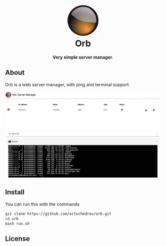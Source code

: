 <h1 align="center">
<a href="#"><img src="./images/palantir-logo.png" style="width: 100px"/></a><br />
Orb
</h1>
<p align="center"><strong>Very simple server manager</strong>.</p>

## About
Orb is a web server manager, with ping and terminal support.

<a href="#"><img src="./images/Screen3.png" style="width:700px"/></a><br />
## Install
You can run this with the commands
``` shell
git clone https://github.com/artschedrov/orb.git
cd orb
bash run.sh
```
## License
